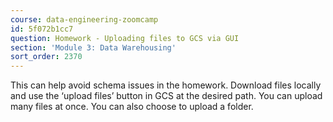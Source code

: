 ```yaml
---
course: data-engineering-zoomcamp
id: 5f072b1cc7
question: Homework - Uploading files to GCS via GUI
section: 'Module 3: Data Warehousing'
sort_order: 2370
---
```


This can help avoid schema issues in the homework. Download files locally and use the ‘upload files’ button in GCS at the desired path. You can upload many files at once. You can also choose to upload a folder.

